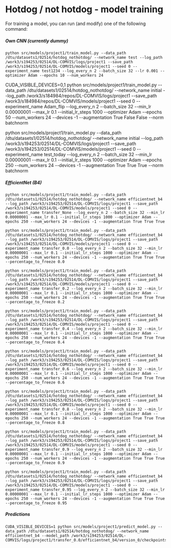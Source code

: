 # Hotdog / not hotdog - model training


For training a model, you can run (and modify) one of the following command:

##### Own CNN (currently dummy)
```
python src/models/project1/train_model.py --data_path /dtu/datasets1/02514/hotdog_nothotdog/ --network_name test --log_path /work3/s194253/02514/DL-COMVIS/logs/project1 --save_path /work3/s194253/02514/DL-COMVIS/models/project1 --seed 0 --experiment_name test1234 --log_every_n 2 --batch_size 32 --lr 0.001 --optimizer Adam --epochs 10 --num_workers 24
```

CUDA_VISIBLE_DEVICES=0,1 python src/models/project1/train_model.py --data_path /dtu/datasets1/02514/hotdog_nothotdog/ --network_name initial --log_path /work3/s184984/repos/DL-COMVIS/logs/project1 --save_path /work3/s184984/repos/DL-COMVIS/models/project1 --seed 0 --experiment_name Adam_flip --log_every_n 2 --batch_size 32 --min_lr 0.00000001 --max_lr 0.1 --initial_lr_steps 1000 --optimizer Adam --epochs 50 --num_workers 24 --devices -1 --augmentation True False False --norm batchnorm


python src/models/project1/train_model.py --data_path /dtu/datasets1/02514/hotdog_nothotdog/ --network_name initial --log_path /work3/s194253/02514/DL-COMVIS/logs/project1 --save_path /work3/s194253/02514/DL-COMVIS/models/project1 --seed 0 --experiment_name test_today --log_every_n 2 --batch_size 32 --min_lr 0.00000001 --max_lr 0.1 --initial_lr_steps 1000 --optimizer Adam --epochs 250 --num_workers 24 --devices -1 --augmentation True True True --norm batchnorm


##### EfficientNet (B4)

```
python src/models/project1/train_model.py --data_path /dtu/datasets1/02514/hotdog_nothotdog/ --network_name efficientnet_b4 --log_path /work3/s194253/02514/DL-COMVIS/logs/project1 --save_path /work3/s194253/02514/DL-COMVIS/models/project1 --seed 0 --experiment_name transfer_None --log_every_n 2 --batch_size 32 --min_lr 0.00000001 --max_lr 0.1 --initial_lr_steps 1000 --optimizer Adam --epochs 250 --num_workers 24 --devices -1 --augmentation True True True
```

```
python src/models/project1/train_model.py --data_path /dtu/datasets1/02514/hotdog_nothotdog/ --network_name efficientnet_b4 --log_path /work3/s194253/02514/DL-COMVIS/logs/project1 --save_path /work3/s194253/02514/DL-COMVIS/models/project1 --seed 0 --experiment_name transfer_0.0 --log_every_n 2 --batch_size 32 --min_lr 0.00000001 --max_lr 0.1 --initial_lr_steps 1000 --optimizer Adam --epochs 250 --num_workers 24 --devices -1 --augmentation True True True --percentage_to_freeze 0.0
```

```
python src/models/project1/train_model.py --data_path /dtu/datasets1/02514/hotdog_nothotdog/ --network_name efficientnet_b4 --log_path /work3/s194253/02514/DL-COMVIS/logs/project1 --save_path /work3/s194253/02514/DL-COMVIS/models/project1 --seed 0 --experiment_name transfer_0.2 --log_every_n 2 --batch_size 32 --min_lr 0.00000001 --max_lr 0.1 --initial_lr_steps 1000 --optimizer Adam --epochs 250 --num_workers 24 --devices -1 --augmentation True True True --percentage_to_freeze 0.2
```

```
python src/models/project1/train_model.py --data_path /dtu/datasets1/02514/hotdog_nothotdog/ --network_name efficientnet_b4 --log_path /work3/s194253/02514/DL-COMVIS/logs/project1 --save_path /work3/s194253/02514/DL-COMVIS/models/project1 --seed 0 --experiment_name transfer_0.4 --log_every_n 2 --batch_size 32 --min_lr 0.00000001 --max_lr 0.1 --initial_lr_steps 1000 --optimizer Adam --epochs 250 --num_workers 24 --devices -1 --augmentation True True True --percentage_to_freeze 0.4
```

``` 
python src/models/project1/train_model.py --data_path /dtu/datasets1/02514/hotdog_nothotdog/ --network_name efficientnet_b4 --log_path /work3/s194253/02514/DL-COMVIS/logs/project1 --save_path /work3/s194253/02514/DL-COMVIS/models/project1 --seed 0 --experiment_name transfer_0.6 --log_every_n 2 --batch_size 32 --min_lr 0.00000001 --max_lr 0.1 --initial_lr_steps 1000 --optimizer Adam --epochs 250 --num_workers 24 --devices -1 --augmentation True True True --percentage_to_freeze 0.6
```

```
python src/models/project1/train_model.py --data_path /dtu/datasets1/02514/hotdog_nothotdog/ --network_name efficientnet_b4 --log_path /work3/s194253/02514/DL-COMVIS/logs/project1 --save_path /work3/s194253/02514/DL-COMVIS/models/project1 --seed 0 --experiment_name transfer_0.8 --log_every_n 2 --batch_size 32 --min_lr 0.00000001 --max_lr 0.1 --initial_lr_steps 1000 --optimizer Adam --epochs 250 --num_workers 24 --devices -1 --augmentation True True True --percentage_to_freeze 0.8
```

```
python src/models/project1/train_model.py --data_path /dtu/datasets1/02514/hotdog_nothotdog/ --network_name efficientnet_b4 --log_path /work3/s194253/02514/DL-COMVIS/logs/project1 --save_path /work3/s194253/02514/DL-COMVIS/models/project1 --seed 0 --experiment_name transfer_0.9 --log_every_n 2 --batch_size 32 --min_lr 0.00000001 --max_lr 0.1 --initial_lr_steps 1000 --optimizer Adam --epochs 250 --num_workers 24 --devices -1 --augmentation True True True --percentage_to_freeze 0.9
```

```
python src/models/project1/train_model.py --data_path /dtu/datasets1/02514/hotdog_nothotdog/ --network_name efficientnet_b4 --log_path /work3/s194253/02514/DL-COMVIS/logs/project1 --save_path /work3/s194253/02514/DL-COMVIS/models/project1 --seed 0 --experiment_name transfer_0.95 --log_every_n 2 --batch_size 32 --min_lr 0.00000001 --max_lr 0.1 --initial_lr_steps 1000 --optimizer Adam --epochs 250 --num_workers 24 --devices -1 --augmentation True True True --percentage_to_freeze 0.95
```


##### Predictions


```
CUDA_VISIBLE_DEVICES=1 python src/models/project1/predict_model.py --data_path /dtu/datasets1/02514/hotdog_nothotdog/ --network_name efficientnet_b4 --model_path /work3/s194253/02514/DL-COMVIS/logs/project1/transfer_0.0/efficientnet_b4/version_0/checkpoints/epoch=46_val_loss=0.1741.ckpt 
```
